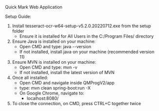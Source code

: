 Quick Mark Web Application

Setup Guide:

1. Install tesseract-ocr-w64-setup-v5.2.0.20220712.exe from the setup folder
   - Ensure it is installed for All Users in the C:/Program Files/ directory
2. Ensure Java is installed on your machine:
   - Open CMD and type: java --version
   - If not installed, install java on your machine (recommended version 11)
3. Ensure MVN is installed on your machine: 
   - Open CMD and type: mvn -v 
   - If not installed, install the latest version of MVN
4. Once all installed:
   - Open CMD and navigate inside QMProgV2/app
   - type: mvn clean spring-boot:run -X
   - On Google Chrome, navigate to:
     - localhost:8080/
5. To close the connection, on CMD, press CTRL+C together twice